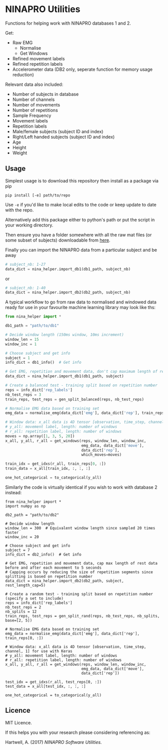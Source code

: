 # NINAPRO Utilities
Functions for helping work with NINAPRO databases 1 and 2.

Get:
* Raw EMG
    * Normalise
    * Get Windows
* Refined movement labels
* Refined repetition labels
* Accelerometer data (DB2 only, seperate function for memory usage reduction)

Relevant data also included:
* Number of subjects in database
* Number of channels
* Number of movements
* Number of repetitions
* Sample Frequency
* Movement labels
* Repetition labels
* Male/female subjects (subject ID and index)
* Right/Left handed subjects (subject ID and index)
* Age
* Height
* Weight

## Usage
Simplest usage is to download this repository then install as a package via pip

```
pip install [-e] path/to/repo
```

Use `-e` if you'd like to make local edits to the code or keep update to date with the repo.

Alternatively add this package either to python's path or put the script in your working directory.

Then ensure you have a folder somewhere with all the raw mat files (or some subset of subjects) downloadable from [here](http://ninapro.hevs.ch/).

Finally you can import the NINAPRO data from a particular subject and be away
```python
# subject_nb: 1-27
data_dict = nina_helper.import_db1(db1_path, subject_nb)
```
or
```python
# subject_nb: 1-40
data_dict = nina_helper.import_db2(db2_path, subject_nb)
```

A typical workflow to go from raw data to normalised and windowed data ready for use in your favourite machine learning library may look like ths:


```python
from nina_helper import *

db1_path = "path/to/db1"

# Decide window length (150ms window, 10ms increment)
window_len = 15
window_inc = 1

# Choose subject and get info
subject = 1
info_dict = db1_info()  # Get info

# Get EMG, repetition and movement data, don't cap maximum length of rest
data_dict = nina_helper.import_db1(db1_path, subject)

# Create a balanced test - training split based on repetition number
reps = info_dict['rep_labels']
nb_test_reps = 3
train_reps, test_reps = gen_split_balanced(reps, nb_test_reps)

# Normalise EMG data based on training set
emg_data = normalise_emg(data_dict['emg'], data_dict['rep'], train_reps[0, :])

# Window data: x_all data is 4D tensor [observation, time_step, channel, 1] for use with Keras
# y_all: movement label, length: number of windows
# r_all: repetition label, length: number of windows
moves = np.array([1, 3, 5, 20])
x_all, y_all, r_all = get_windows(reps, window_len, window_inc,
                                  emg_data, data_dict['move'],
                                  data_dict['rep'],
                                  which_moves=moves)

train_idx = get_idxs(r_all, train_reps[0, :])
train_data = x_all[train_idx, :, :, :]

one_hot_categorical = to_categorical(y_all)
```

Similarly the code is virtually identical if you wish to work with database 2 instead:

```
from nina_helper import *
import numpy as np

db2_path = "path/to/db2"

# Decide window length
window_len = 300  # Equivalent window length since sampled 20 times faster
window_inc = 20

# Choose subject and get info
subject = 7
info_dict = db2_info()  # Get info

# Get EMG, repetition and movement data, cap max length of rest data before and after each movement to 5 seconds
# Capping occurs by reducing the size of repetition segments since splitting is based on repetition number
data_dict = nina_helper.import_db2(db2_path, subject, rest_length_cap=5)

# Create a random test - training split based on repetition number (specify a set to include)
reps = info_dict['rep_labels']
nb_test_reps = 2
nb_splits = 12
train_reps, test_reps = gen_split_rand(reps, nb_test_reps, nb_splits, base=[2, 5])

# Normalise EMG data based on training set
emg_data = normalise_emg(data_dict['emg'], data_dict['rep'], train_reps[0, :])

# Window data: x_all data is 4D tensor [observation, time_step, channel, 1] for use with Keras
# y_all: movement label, length: number of windows
# r_all: repetition label, length: number of windows
x_all, y_all, r_all = get_windows(reps, window_len, window_inc,
                                  emg_data, data_dict['move'],
                                  data_dict['rep'])

test_idx = get_idxs(r_all, test_reps[0, :])
test_data = x_all[test_idx, :, :, :]

one_hot_categorical = to_categorical(y_all)
```

## Licence
MIT Licence.

If this helps you with your research please considering referencing as:

Hartwell, A. (2017) _NINAPRO Software Utilities._
